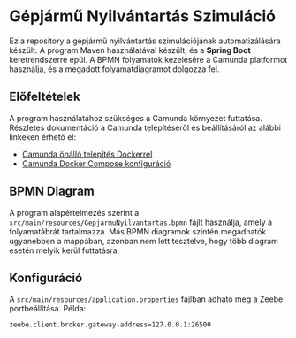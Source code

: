 # Gépjármű Nyilvántartás Szimuláció

Ez a repository a gépjármű nyilvántartás szimulációjának automatizálására készült. A program Maven használatával készült, és a **Spring Boot** keretrendszerre épül. A BPMN folyamatok kezelésére a Camunda platformot használja, és a megadott folyamatdiagramot dolgozza fel.

## Előfeltételek

A program használatához szükséges a Camunda környezet futtatása. Részletes dokumentáció a Camunda telepítéséről és beállításáról az alábbi linkeken érhető el:
- [Camunda önálló telepítés Dockerrel](https://docs.camunda.io/docs/self-managed/setup/deploy/other/docker/)
- [Camunda Docker Compose konfiguráció](https://github.com/camunda/camunda-platform/blob/main/docker-compose.yaml)

## BPMN Diagram

A program alapértelmezés szerint a `src/main/resources/GepjarmuNyilvantartas.bpmn` fájlt használja, amely a folyamatábrát tartalmazza. Más BPMN diagramok szintén megadhatók ugyanebben a mappában, azonban nem lett tesztelve, hogy több diagram esetén melyik kerül futtatásra.

## Konfiguráció

A `src/main/resources/application.properties` fájlban adható meg a Zeebe portbeállítása. Példa:

```properties
zeebe.client.broker.gateway-address=127.0.0.1:26500
